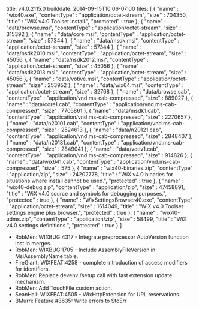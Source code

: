 title: v4.0.2115.0
builddate: 2014-09-15T10:06-07:00
files: [
  { "name" : "wix40.exe", "contentType" : "application/octet-stream", "size" : 704350, "title" : "WiX v4.0 Toolset install.", "promoted" : true },
  { "name" : "data/browse.msi", "contentType" : "application/octet-stream", "size" : 315392 },
  { "name" : "data/core.msi", "contentType" : "application/octet-stream", "size" : 57344 },
  { "name" : "data/msdk.msi", "contentType" : "application/octet-stream", "size" : 57344 },
  { "name" : "data/nsdk2010.msi", "contentType" : "application/octet-stream", "size" : 45056 },
  { "name" : "data/nsdk2012.msi", "contentType" : "application/octet-stream", "size" : 45056 },
  { "name" : "data/nsdk2013.msi", "contentType" : "application/octet-stream", "size" : 45056 },
  { "name" : "data/votive.msi", "contentType" : "application/octet-stream", "size" : 253952 },
  { "name" : "data/wix64.msi", "contentType" : "application/octet-stream", "size" : 32768 },
  { "name" : "data/browse.cab", "contentType" : "application/vnd.ms-cab-compressed", "size" : 889027 },
  { "name" : "data/core1.cab", "contentType" : "application/vnd.ms-cab-compressed", "size" : 7705861 },
  { "name" : "data/msdk1.cab", "contentType" : "application/vnd.ms-cab-compressed", "size" : 2270657 },
  { "name" : "data/n20101.cab", "contentType" : "application/vnd.ms-cab-compressed", "size" : 2524613 },
  { "name" : "data/n20121.cab", "contentType" : "application/vnd.ms-cab-compressed", "size" : 2848407 },
  { "name" : "data/n20131.cab", "contentType" : "application/vnd.ms-cab-compressed", "size" : 2849041 },
  { "name" : "data/votiv1.cab", "contentType" : "application/vnd.ms-cab-compressed", "size" : 914826 },
  { "name" : "data/wix641.cab", "contentType" : "application/vnd.ms-cab-compressed", "size" : 575 },
  { "name" : "wix40-binaries.zip", "contentType" : "application/zip", "size" : 24202778, "title" : "WiX v4.0 binaries for situations where install cannot be used.", "protected" : true },
  { "name" : "wix40-debug.zip", "contentType" : "application/zip", "size" : 47458891, "title" : "WiX v4.0 source and symbols for debugging purposes.", "protected" : true },
  { "name" : "WixSettingsBrowser40.exe", "contentType" : "application/octet-stream", "size" : 1614049, "title" : "WiX v4.0 Toolset settings engine plus browser.", "protected" : true },
  { "name" : "wix40-udms.zip", "contentType" : "application/zip", "size" : 58499, "title" : "WiX v4.0 settings definitions.", "protected" : true }
 ]

* RobMen: WIXBUG:4317 - Integrate preprocessor AutoVersion function lost in merges.
* RobMen: WIXBUG:1705 - Include AssemblyFileVersion in MsiAssemblyName table.
* FireGiant: WIXFEAT:4258 - complete introduction of access modifiers for identifiers.
* RobMen: Replace devenv /setup call with fast extension update mechanism.
* RobMen: Add TouchFile custom action.
* SeanHall: WIXFEAT:4505 - WixHttpExtension for URL reservations.
* BMurri: Feature #3635: Write errors to StdErr